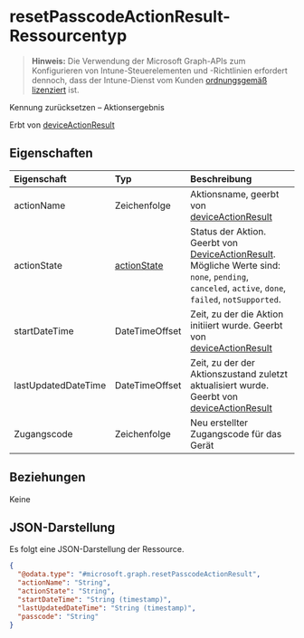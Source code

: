 # <a name="resetpasscodeactionresult-resource-type"></a>resetPasscodeActionResult-Ressourcentyp

> **Hinweis:** Die Verwendung der Microsoft Graph-APIs zum Konfigurieren von Intune-Steuerelementen und -Richtlinien erfordert dennoch, dass der Intune-Dienst vom Kunden [ordnungsgemäß lizenziert](https://go.microsoft.com/fwlink/?linkid=839381) ist.

Kennung zurücksetzen – Aktionsergebnis

Erbt von [deviceActionResult](../resources/intune_devices_deviceactionresult.md)

## <a name="properties"></a>Eigenschaften
|Eigenschaft|Typ|Beschreibung|
|:---|:---|:---|
|actionName|Zeichenfolge|Aktionsname, geerbt von [deviceActionResult](../resources/intune_devices_deviceactionresult.md)|
|actionState|[actionState](../resources/intune_devices_actionstate.md)|Status der Aktion. Geerbt von [DeviceActionResult](../resources/intune_devices_deviceactionresult.md). Mögliche Werte sind: `none`, `pending`, `canceled`, `active`, `done`, `failed`, `notSupported`.|
|startDateTime|DateTimeOffset|Zeit, zu der die Aktion initiiert wurde. Geerbt von [deviceActionResult](../resources/intune_devices_deviceactionresult.md)|
|lastUpdatedDateTime|DateTimeOffset|Zeit, zu der der Aktionszustand zuletzt aktualisiert wurde. Geerbt von [deviceActionResult](../resources/intune_devices_deviceactionresult.md)|
|Zugangscode|Zeichenfolge|Neu erstellter Zugangscode für das Gerät |

## <a name="relationships"></a>Beziehungen
Keine
## <a name="json-representation"></a>JSON-Darstellung
Es folgt eine JSON-Darstellung der Ressource.
<!--{
  "blockType": "resource",
  "@odata.type": "microsoft.graph.resetPasscodeActionResult"
}-->
``` json
{
  "@odata.type": "#microsoft.graph.resetPasscodeActionResult",
  "actionName": "String",
  "actionState": "String",
  "startDateTime": "String (timestamp)",
  "lastUpdatedDateTime": "String (timestamp)",
  "passcode": "String"
}
```








